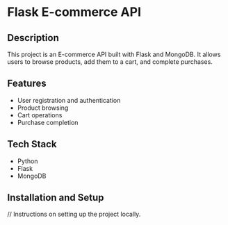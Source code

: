# Flask E-commerce API

## Description
This project is an E-commerce API built with Flask and MongoDB. It allows users to browse products, add them to a cart, and complete purchases.

## Features
- User registration and authentication
- Product browsing
- Cart operations
- Purchase completion

## Tech Stack
- Python
- Flask
- MongoDB

## Installation and Setup
// Instructions on setting up the project locally.
